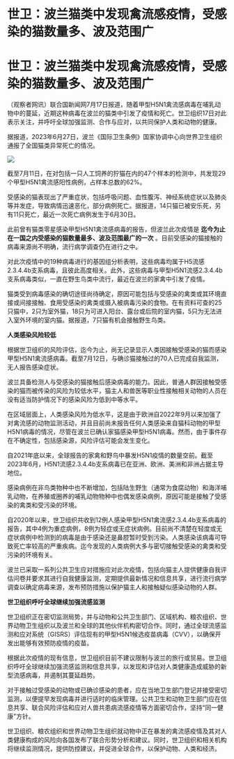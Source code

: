 # 世卫：波兰猫类中发现禽流感疫情，受感染的猫数量多、波及范围广

# 世卫：波兰猫类中发现禽流感疫情，受感染的猫数量多、波及范围广

（观察者网讯）联合国新闻网7月17日报道，随着甲型H5N1禽流感病毒在哺乳动物中的蔓延，近期这种病毒在波兰的猫类中引发了疫情和死亡。世卫组织17日对此表示关注，并呼吁全球加强监测、合作与应对，以共同保护人类和动物的健康。

据报道，2023年6月27日，波兰《国际卫生条例》国家协调中心向世界卫生组织通报了全国猫类异常死亡的情况。

![](https://inews.gtimg.com/newsapp_bt/0/15814309270/1000)

截至7月11日，在对包括一只人工饲养的狞猫在内的47个样本的检测中，共发现29个甲型H5N1禽流感阳性病例，占样本总数的62%。

受感染的猫表现出了严重症状，包括呼吸问题、血性腹泻、神经系统症状以及肺炎等并发症，导致病情迅速恶化，部分病例死亡。据报道，14只猫已被安乐死，另有11只死亡，最近一次死亡病例发生于6月30日。

此前曾有猫类零星感染甲型H5N1禽流感病毒的报告，但波兰此次疫情是 **迄今为止在一国之内受感染的猫数量最多、波及范围最广的一次**
。目前受感染的猫接触的病毒来源尚不明确，流行病学调查仍在进行之中。

对此次疫情中的19种病毒进行的基因组分析表明，这些病毒均属于H5流感2.3.4.4b支系病毒，且彼此高度相关。此外，这些病毒与甲型H5N1流感2.3.4.4b支系病毒类似，一直在野生鸟类中流行，最近在波兰的家禽中引发了疫情。

猫类受到病毒感染的确切途径尚待确定，原因可能包括与受感染的禽类或其环境直接或间接接触、食用受感染的禽类或摄入被病毒污染的食物。在有资料可查的25只猫中，2只为室外猫，18只为可进入阳台、露台或后院的室内猫，5只为无法进入室外环境的室内猫。据报道，7只猫有机会接触野生鸟类。

**人类感染风险较低**

根据世卫组织的风险评估，迄今为止，尚无记录显示人类因接触受感染的猫而感染甲型H5N1禽流感病毒。截至7月12日，与确诊猫接触过的70人已完成自我监测，无人报告感染症状。

波兰具备检测人与受感染的猫接触后感染病毒的能力。因此，普通人群因接触受感染的猫而被传染的风险为较低水平，猫主人和兽医等职业性接触相关动物的人员在没有适当防护情况下的感染风险为低到中等水平。

在区域层面上，人类感染风险为低水平，这是由于欧洲自2022年9月以来加强了对禽流感的动物监测活动，并且目前尚未报告任何人类感染来自猫科动物的甲型H5N1病毒的情况，尽管在波兰已确认家猫感染甲型H5N1病毒。然而，由于事件存在不确定性，包括感染源，风险评估可能会发生变化。

自2021年底以来，全球报告的家禽和野鸟中暴发H5N1疫情的数量空前。截至2023年6月，H5N1流感2.3.4.4b支系病毒已在亚洲、欧洲、美洲和非洲占据主导地位。

感染病例在非鸟类物种中也不断增加，包括陆生野生（通常为食腐动物）和海洋哺乳动物，在养殖或圈养的哺乳动物物种中也偶发感染病例，原因可能是接触了受感染的禽类和受污染的环境。

自2020年以来，世卫组织共收到12例人感染甲型H5N1禽流感2.3.4.4b支系病毒的报告，其中4例为重症病例，8例为轻症或无症状病例。目前尚不清楚在轻度或无症状病例中检测到的病毒是由于感染还是鼻腔暂时受到污染。人类感染该病毒可导致死亡率较高的严重疾病。迄今发现的人类病例大多与密切接触受感染的禽类和受污染的环境有关。

波兰已采取一系列公共卫生应对措施应对此次疫情，包括向猫主人提供健康自我评估问卷并要求其进行自我健康监测，定期提供最新情况和信息共享，进行流行病学调查以确定病毒来源，发布预防措施以保护猫主人和接触疑似感染动物的人群。

**世卫组织呼吁全球继续加强流感监测**

世卫组织正在密切监测局势，并与动物和公共卫生部门、区域机构、粮农组织、世界动物卫生组织以及波兰和全球的其他伙伴机构密切合作。同时，通过全球流感监测和应对系统（GISRS）评估现有的甲型H5N1候选疫苗病毒（CVV），以确保开发出能够有效预防疫情的疫苗。

根据此次疫情的现有信息，世卫组织目前不建议限制与波兰的旅行或贸易。世卫组织呼吁全球继续加强流感监测和信息共享，以发现和评估对人类健康造成威胁的新型流感病毒，并遏制其蔓延趋势。

对于接触过受感染的动物或已确诊感染的患者，应在当地卫生部门登记并接受密切监测，以便提早发现病毒并进行适时的临床管理。公共卫生和动物卫生部门应在信息共享、联合风险评估和应对人兽共患病流感疫情等方面密切合作，坚持“同一健康”方针。

世卫组织、粮农组织和世界动物卫生组织就动物中正在暴发的禽流感疫情及其对人类健康构成的风险向各国发布了联合形势分析和建议。同时，世卫组织和相关机构将继续监测情况，提供防控建议，并促进全球合作，以保护动物、人类和经济。

